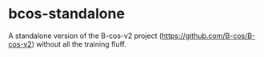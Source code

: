 # bcos-standalone
A standalone version of the B-cos-v2 project (https://github.com/B-cos/B-cos-v2) without all the training fluff.
